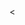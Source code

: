 
<!DOCTYPE html>

<html>
<head>
<meta charset="UTF-8">
<title>progetto GIT</title>
</head>
<body>
</body>
</html><